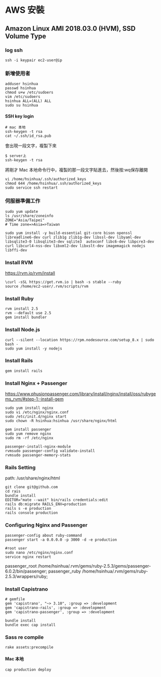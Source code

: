 # AWS 安裝

## Amazon Linux AMI 2018.03.0 (HVM), SSD Volume Type

### log ssh
	ssh -i keypair ec2-user@ip

### 新增使用者
	adduser hsinhua
	passwd hsinhua
	chmod u+w /etc/sudoers
	vim /etc/sudoers
	hsinhua ALL=(ALL) ALL
	sudo su hsinhua


#### SSH key login
	# mac 本地
	ssh-keygen -t rsa
	cat ~/.ssh/id_rsa.pub

會出現一段文字，複製下來

	$ server上
	ssh-keygen -t rsa

將剛才 Mac 本地命令行中，複製的那一段文字貼進去，然後按:wq保存離開

	vi /home/hsinhua/.ssh/authorized_keys
	chmod 644 /home/hsinhua/.ssh/authorized_keys
	sudo service ssh restart

### 伺服器準備工作
	sudo yum update
	ls /usr/share/zoneinfo
	ZONE="Asia/Taipei"
	# Time zone=>Asia=>Taiwan

	sudo yum install -y build-essential git-core bison openssl libreadline6-dev curl zlib1g zlib1g-dev libssl-dev libyaml-dev libsqlite3-0 libsqlite3-dev sqlite3  autoconf libc6-dev libpcre3-dev curl libcurl4-nss-dev libxml2-dev libxslt-dev imagemagick nodejs libffi-dev

### Install RVM
https://rvm.io/rvm/install

	\curl -sSL https://get.rvm.io | bash -s stable --ruby
	source /home/ec2-user/.rvm/scripts/rvm

### Install Ruby
	rvm install 2.5
	rvm --default use 2.5
	gem install bundler

### Install Node.js
	curl --silent --location https://rpm.nodesource.com/setup_8.x | sudo bash -
	sudo yum install -y nodejs

### Install Rails
	gem install rails

### Install Nginx + Passenger
https://www.phusionpassenger.com/library/install/nginx/install/oss/rubygems_rvm/#step-1:-install-gem

	sudo yum install nginx
	sudo vi /etc/nginx/nginx.conf
	sudo /etc/init.d/nginx start
	sudo chown -R hsinhua:hsinhua /usr/share/nginx/html

	gem install passenger
	sudo yum remove nginx
	sudo rm -rf /etc/nginx

	passenger-install-nginx-module
	rvmsudo passenger-config validate-install
	rvmsudo passenger-memory-stats

### Rails Setting
path: /usr/share/nginx/html

	git clone git@github.com
	cd rais
	bundle install
	EDITOR="mate --wait" bin/rails credentials:edit
	rails db:migrate RAILS_ENV=production
	rails s -e production
	rails console production


### Configuring Nginx and Passenger
	passenger-config about ruby-command
	passenger start -a 0.0.0.0 -p 3000 -d -e production

	#root user
	sudo nano /etc/nginx/nginx.conf
	service nginx restart

passenger_root /home/hsinhua/.rvm/gems/ruby-2.5.3/gems/passenger-6.0.2/bin/passenger;
passenger_ruby /home/hsinhua/.rvm/gems/ruby-2.5.3/wrappers/ruby;

### Install Capistrano
	
	# gemfile
	gem 'capistrano', "~> 3.10", :group => :development
	gem 'capistrano-rails', :group => :development
	gem 'capistrano-passenger', :group => :development

	bundle install
	bundle exec cap install

### Sass re compile
	rake assets:precompile


#### Mac 本地 
	cap production deploy




